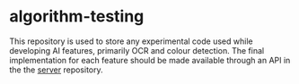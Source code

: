 # algorithm-testing

This repository is used to store any experimental code used while developing AI features, primarily OCR and colour detection. The final implementation for each feature should be made available through an API in the the [server](https://github.com/vizia-fydp/server) repository.